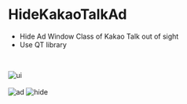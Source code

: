 # HideKakaoTalkAd

- Hide Ad Window Class of Kakao Talk out of sight
- Use QT library<br>
<br>

![ui](https://user-images.githubusercontent.com/32415358/74696888-6f79f380-523c-11ea-939e-25f79dfaac31.PNG)<br>
<br>
![ad](https://user-images.githubusercontent.com/32415358/54832120-ec37e100-4cfe-11e9-8b77-cca1b53e82c9.PNG)
![hide](https://user-images.githubusercontent.com/32415358/54832226-1db0ac80-4cff-11e9-8eb2-13bd5d65d46d.PNG)

